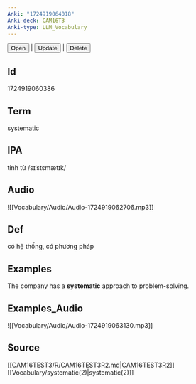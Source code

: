 ```yaml
---
Anki: "1724919064018"
Anki-deck: CAM16T3
Anki-type: LLM_Vocabulary
---
```

<button class="anki-btn-open">Open</button> | <button class="anki-btn-update">Update</button> | <button class="anki-btn-delete">Delete</button>

## Id
1724919060386
## Term
systematic
## IPA
tính từ /sɪˈstɛmætɪk/
## Audio
 ![[Vocabulary/Audio/Audio-1724919062706.mp3]]
## Def
 có hệ thống, có phương pháp

## Examples
The company has a **systematic** approach to problem-solving. 

## Examples_Audio
![[Vocabulary/Audio/Audio-1724919063130.mp3]]
## Source
 [[CAM16TEST3/R/CAM16TEST3R2.md|CAM16TEST3R2]] [[Vocabulary/systematic(2)|systematic(2)]]